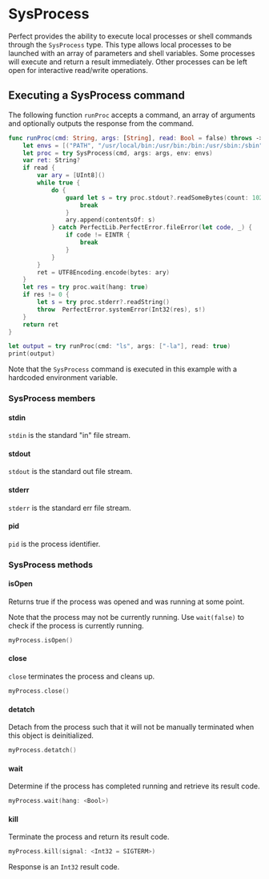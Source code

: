 # SysProcess

Perfect provides the ability to execute local processes or shell commands through the `SysProcess` type. This type allows local processes to be launched with an array of parameters and shell variables. Some processes will execute and return a result immediately. Other processes can be left open for interactive read/write operations.

## Executing a SysProcess command

The following function `runProc` accepts a command, an array of arguments and optionally outputs the response from the command.

``` swift
func runProc(cmd: String, args: [String], read: Bool = false) throws -> String? {
	let envs = [("PATH", "/usr/local/bin:/usr/bin:/bin:/usr/sbin:/sbin")]
	let proc = try SysProcess(cmd, args: args, env: envs)
	var ret: String?
	if read {
		var ary = [UInt8]()
		while true {
			do {
				guard let s = try proc.stdout?.readSomeBytes(count: 1024) where s.count > 0 else {
					break
				}
				ary.append(contentsOf: s)
			} catch PerfectLib.PerfectError.fileError(let code, _) {
				if code != EINTR {
					break
				}
			}
		}
		ret = UTF8Encoding.encode(bytes: ary)
	}
	let res = try proc.wait(hang: true)
	if res != 0 {
		let s = try proc.stderr?.readString()
		throw  PerfectError.systemError(Int32(res), s!)
	}
	return ret
}

let output = try runProc(cmd: "ls", args: ["-la"], read: true)
print(output)
```

Note that the `SysProcess` command is executed in this example with a hardcoded environment variable.

### SysProcess members

#### stdin
`stdin` is the standard "in" file stream.

#### stdout
`stdout` is the standard out file stream.

#### stderr
`stderr` is the standard err file stream.

#### pid
`pid` is the process identifier.

### SysProcess methods

#### isOpen

Returns true if the process was opened and was running at some point.

Note that the process may not be currently running. Use `wait(false)` to check if the process is currently running.

``` swift
myProcess.isOpen()
```

#### close

`close` terminates the process and cleans up.

``` swift
myProcess.close()
```

#### detatch

Detach from the process such that it will not be manually terminated when this object is deinitialized.

``` swift
myProcess.detatch()
```

#### wait

Determine if the process has completed running and retrieve its result code.

``` swift
myProcess.wait(hang: <Bool>)
```

#### kill

Terminate the process and return its result code.

``` swift
myProcess.kill(signal: <Int32 = SIGTERM>)
```
Response is an `Int32` result code.
